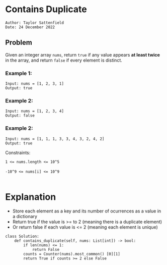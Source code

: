 # Contains Duplicate

```
Author: Taylor Sattenfield
Date: 24 December 2022
```

## Problem

Given an integer array ```nums```, return ```true``` if any value appears <b>at least twice</b> in the array, and return ```false``` if every element is distinct.

### Example 1:

```
Input: nums = [1, 2, 3, 1]
Output: true
```
### Example 2:

```
Input: nums = [1, 2, 3, 4]
Output: false
```
### Example 2:

```
Input: nums = [1, 1, 1, 3, 3, 4, 3, 2, 4, 2]
Output: true
```

Constraints:<br>

```1 <= nums.length <= 10^5```<br><br>
```-10^9 <= nums[i] <= 10^9```<br><br>

# Explanation

<ul>
<li>Store each element as a key and its number of ocurrences as a value in a dictionary
<li>Return true if the value is >= to 2 (meaning there is a duplicate element)
<li>Or return false if each value is <= 2 (meaning each element is unique)
</ul>

``` python3
class Solution:
    def contains_duplicate(self, nums: List[int]) -> bool:
        if len(nums) <= 1:
            return False
        counts = Counter(nums).most_common() [0][1]
        return True if counts >= 2 else False
```
